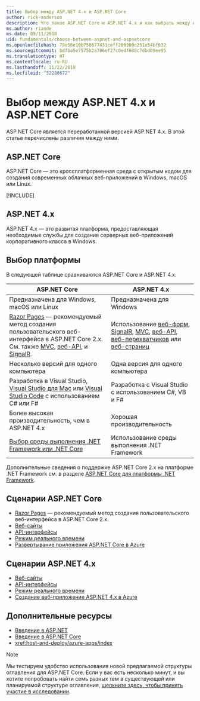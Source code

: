 ```yaml
---
title: Выбор между ASP.NET 4.x и ASP.NET Core
author: rick-anderson
description: Что такое ASP.NET Core и ASP.NET 4.x и как выбрать между ними.
ms.author: riande
ms.date: 09/11/2018
uid: fundamentals/choose-between-aspnet-and-aspnetcore
ms.openlocfilehash: 79e56e10b756677431ceff289300c251e54bf632
ms.sourcegitcommit: bdfba5e7575b2a786ef27c0edf688c7dbd09ee95
ms.translationtype: HT
ms.contentlocale: ru-RU
ms.lasthandoff: 11/22/2018
ms.locfileid: "52288672"
---
```

# <a name="choose-between-aspnet-4x-and-aspnet-core"></a>Выбор между ASP.NET 4.x и ASP.NET Core

ASP.NET Core является переработанной версией ASP.NET 4.x. В этой статье перечислены различия между ними.

## <a name="aspnet-core"></a>ASP.NET Core

ASP.NET Core — это кроссплатформенная среда с открытым кодом для создания современных облачных веб-приложений в Windows, macOS или Linux.

[!INCLUDE[](~/includes/benefits.md)]

## <a name="aspnet-4x"></a>ASP.NET 4.x

ASP.NET 4.x — это развитая платформа, предоставляющая необходимые службы для создания серверных веб-приложений корпоративного класса в Windows.

## <a name="framework-selection"></a>Выбор платформы

В следующей таблице сравниваются ASP.NET Core и ASP.NET 4.x.

| ASP.NET Core | ASP.NET 4.x |
|---|---|
|Предназначена для Windows, macOS или Linux|Предназначена для Windows|
|[Razor Pages](xref:razor-pages/index) — рекомендуемый метод создания пользовательского веб-интерфейса в ASP.NET Core 2.x. См. также [MVC](xref:mvc/overview), [веб-API](xref:tutorials/first-web-api), и [SignalR](xref:signalr/introduction).|Использование [веб-форм](/aspnet/web-forms), [SignalR](/aspnet/signalr), [MVC](/aspnet/mvc), [веб-API](/aspnet/web-api/), [веб-перехватчиков](/aspnet/webhooks/) или [веб-страниц](/aspnet/web-pages)|
|Несколько версий для одного компьютера|Одна версия для одного компьютера|
|Разработка в Visual Studio, [Visual Studio для Mac](https://www.visualstudio.com/vs/visual-studio-mac/) или [Visual Studio Code](https://code.visualstudio.com/) с использованием C# или F#|Разработка с Visual Studio с использованием C#, VB и F#|
|Более высокая производительность, чем в ASP.NET 4.x|Хорошая производительность|
|[Выбор среды выполнения .NET Framework или .NET Core](/dotnet/articles/standard/choosing-core-framework-server)|Использование среды выполнения .NET Framework|

Дополнительные сведения о поддержке ASP.NET Core 2.x на платформе .NET Framework см. в разделе [ASP.NET Core для платформы .NET Framework](xref:index#target-framework).

## <a name="aspnet-core-scenarios"></a>Сценарии ASP.NET Core

* [Razor Pages](xref:razor-pages/index) — рекомендуемый метод создания пользовательского веб-интерфейса в ASP.NET Core 2.x.
* [Веб-сайты](xref:tutorials/first-mvc-app/index)
* [API-интерфейсы](xref:tutorials/first-web-api)
* [Режим реального времени](xref:signalr/index)
* [Развертывание приложения ASP.NET Core в Azure](/azure/app-service/app-service-web-get-started-dotnet)

## <a name="aspnet-4x-scenarios"></a>Сценарии ASP.NET 4.x

* [Веб-сайты](/aspnet/mvc)
* [API-интерфейсы](/aspnet/web-api)
* [Режим реального времени](/aspnet/signalr)
* [Создание веб-приложение ASP.NET 4.x в Azure](/azure/app-service/app-service-web-get-started-dotnet-framework)

## <a name="additional-resources"></a>Дополнительные ресурсы

* [Введение в ASP.NET](/aspnet/overview)
* [Введение в ASP.NET Core](xref:index)
* <xref:host-and-deploy/azure-apps/index>

> [!NOTE]
> Мы тестируем удобство использования новой предлагаемой структуры оглавления для ASP.NET Core.  Если у вас есть несколько минут, и вы хотите попробовать найти семь разных тем в существующей или планируемой структуре оглавления, [щелкните здесь, чтобы принять участие в исследовании](https://dpk4xbh5.optimalworkshop.com/treejack/aa11wn82).